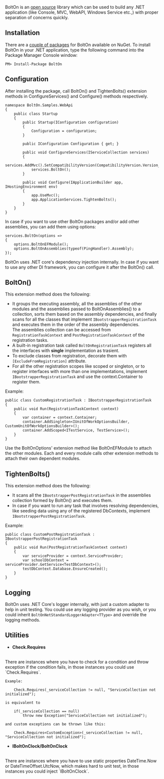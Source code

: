 BoltOn is an [open source](https://github.com/gokulm/BoltOn) library which can be used to build any .NET application (like Console, MVC, WebAPI, Windows Service etc.,) with proper separation of concerns quickly.

Installation
------------

There are a [couple of packages](https://www.nuget.org/packages?q=BoltOn) for BoltOn available on NuGet. To install BoltOn in your .NET application, type the following command into the Package Manager Console window:

    PM> Install-Package BoltOn

Configuration
-------------

After installing the package, call BoltOn() and TightenBolts() extension methods in ConfigureServices() and Configure() methods respectively. 

    namespace BoltOn.Samples.WebApi
    {
        public class Startup
        {
            public Startup(IConfiguration configuration)
            {
                Configuration = configuration;
            }

            public IConfiguration Configuration { get; }

            public void ConfigureServices(IServiceCollection services)
            {
                services.AddMvc().SetCompatibilityVersion(CompatibilityVersion.Version_2_2);
                services.BoltOn();
            }

            public void Configure(IApplicationBuilder app, IHostingEnvironment env)
            {
                app.UseMvc();
                app.ApplicationServices.TightenBolts();
            }
        }
    }

In case if you want to use other BoltOn packages and/or add other assemblies, you can add them using options:

    services.BoltOn(options =>
    {
        options.BoltOnEFModule();
        options.BoltOnAssemblies(typeof(PingHandler).Assembly);
    });

BoltOn uses .NET core's dependency injection internally. In case if you want to use any other DI framework, you can configure it after the BoltOn() call. 

BoltOn()
--------
This extension method does the following:

* It groups the executing assembly, all the assemblies of the other modules and the assemblies passed to BoltOnAssemblies() to a collection, sorts them based on the assembly dependencies, and finally scans for all the classes that implement `IBootstrapperRegistrationTask` and executes them in the order of the assembly dependencies. 
<br />The assemblies collection can be accessed from `RegistrationTaskContext` and `PostRegistrationTaskContext` of the registration tasks.
* A built-in registration task called `BoltOnRegistrationTask` registers all the interfaces with **single** implementation as trasient. 
* To exclude classes from registration, decorate them with `[ExcludeFromRegistration]` attribute.
* For all the other registration scopes like scoped or singleton, or to register interfaces with more than one implementations, implement `IBootstrapperRegistrationTask` and use the context.Container to register them.

Example:

    public class CustomRegistrationTask : IBootstrapperRegistrationTask
	{
		public void Run(RegistrationTaskContext context)
		{
			var container = context.Container;
			container.AddSingleton<IUnitOfWorkOptionsBuilder, CustomUnitOfWorkOptionsBuilder>();
			container.AddScoped<ITestService, TestService>();
		}
	}

Use the BoltOnOptions' extension method like BoltOnEFModule to attach the other modules. Each and every module calls other extension methods to attach their own dependent modules. 

TightenBolts()
--------------
This extension method does the following:

* It scans all the `IBootstrapperPostRegistrationTask` in the assemblies collection formed by BoltOn() and executes them.
* In case if you want to run any task that involves resolving dependencies, like seeding data using any of the registered DbContexts, implement `IBootstrapperPostRegistrationTask`. 

Example:

    public class CustomPostRegistrationTask : IBootstrapperPostRegistrationTask
    {
        public void Run(PostRegistrationTaskContext context)
        {
            var serviceProvider = context.ServiceProvider;
            var schoolDbContext = serviceProvider.GetService<TestDbContext>();
            testDbContext.Database.EnsureCreated();
        }
    }

Logging
-------
BoltOn uses .NET Core's logger internally, with just a custom adapter to help in unit testing. You could use any logging provider as you wish, or you could inherit `BoltOnNetStandardLoggerAdapter<TType>` and override the logging methods.

Utilities
---------
* **Check.Requires**
<br>
There are instances where you have to check for a condition and throw exception if the condition fails, in those instances you could use `Check.Requires`.

    Example:

        Check.Requires(_serviceCollection != null, "ServiceCollection not initialized"); 

    is equivalent to

        if(_serviceCollection == null)
            throw new Exception("ServiceCollection not initialized");

    and custom exceptions can be thrown like this:

        Check.Requires<CustomException>(_serviceCollection != null, "ServiceCollection not initialized"); 

* **IBoltOnClock/BoltOnClock**
<br>
There are instances where you have to use static properties DateTime.Now or DateTimeOffset.UtcNow, which makes hard to unit test, in those instances you could inject `IBoltOnClock`.